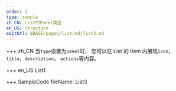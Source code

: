 ```yaml
---
order: 1
type: sample
zh_CN: List的Panel类型
en_US: Structure
editUrl: $BASE/pages/list/md/list3.md
---
```


+++ zh_CN
当<Code>type</Code>设置为<Code>panel</Code>时，
您可以在 List 的 Item 内展现<Code>Icon</Code>， <Code>title</Code>，<Code>description</Code>， <Code>actions</Code>等内容。

+++ en_US
List1

+++ SampleCode
fileName: List3
